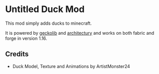 Untitled Duck Mod
=================

This mod simply adds ducks to minecraft.

It is powered by [geckolib] and [architectury] and works on both fabric and forge in version 1.16.

Credits
-------

- Duck Model, Texture and Animations by ArtistMonster24

[geckolib]: https://geckolib.com
[architectury]: https://github.com/architectury/architectury-plugin
